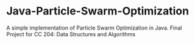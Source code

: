 # Java-Particle-Swarm-Optimization
A simple implementation of Particle Swarm Optimization in Java. Final Project for CC 204: Data Structures and Algorithms

